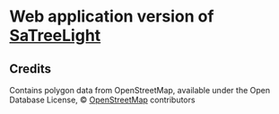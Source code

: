 # Web application version of [SaTreeLight](https://github.com/SaTreeLight/SaTreeLight)

## Credits

Contains polygon data from OpenStreetMap, available under the Open Database License, © [OpenStreetMap](https://www.openstreetmap.org/copyright) contributors
